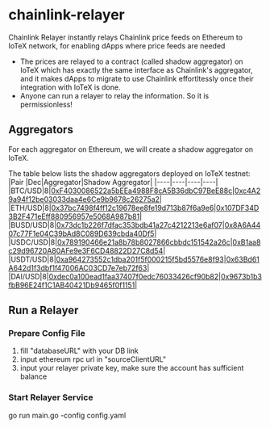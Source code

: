 # chainlink-relayer
Chainlink Relayer instantly relays Chainlink price feeds on Ethereum to IoTeX network, for enabling dApps where price feeds are needed
- The prices are relayed to a contract (called shadow aggregator) on IoTeX which has exactly the same interface as Chainlink's aggregator, and it makes dApps to migrate to use Chainlink effortltessly once their integration with IoTeX is done.
- Anyone can run a relayer to relay the information. So it is permissionless!


## Aggregators
For each aggregator on Ethereum, we will create a shadow aggregator on IoTeX. 

The table below lists the shadow aggregators deployed on IoTeX testnet:
|Pair |Dec|Aggregator|Shadow Aggregator|
|----|----|----|----|
|BTC/USD|8|[0xF4030086522a5bEEa4988F8cA5B36dbC97BeE88c](https://etherscan.io/address/0xF4030086522a5bEEa4988F8cA5B36dbC97BeE88c)|[0xc4A29a94f12be03033daa4e6Ce9b9678c26275a2](https://iotexscan.io/address/0xc4A29a94f12be03033daa4e6Ce9b9678c26275a2)|
|ETH/USD|8|[0x37bc7498f4ff12c19678ee8fe19d713b87f6a9e6](https://etherscan.io/address/0x37bc7498f4ff12c19678ee8fe19d713b87f6a9e6)|[0x107DF34D3B2F471eEff880956957e5068A987b81](https://iotexscan.io/address/0x107DF34D3B2F471eEff880956957e5068A987b81)|
|BUSD/USD|8|[0x73dc1b226f7dfac353bdb41a27c4212213e6af07](https://etherscan.io/address/0x73dc1b226f7dfac353bdb41a27c4212213e6af07)|[0x8A6A4407c77F1e04C39bAd8C089D639cbda40Df5](https://iotexscan.io/address/0x8A6A4407c77F1e04C39bAd8C089D639cbda40Df5)|
|USDC/USD|8|[0x789190466e21a8b78b8027866cbbdc151542a26c](https://etherscan.io/address/0x789190466e21a8b78b8027866cbbdc151542a26c)|[0xB1aa8c29d96720A80AFe9e3F6CD48822D27C8d54](https://iotexscan.io/address/0xB1aa8c29d96720A80AFe9e3F6CD48822D27C8d54)|
|USDT/USD|8|[0xa964273552c1dba201f5f000215f5bd5576e8f93](https://etherscan.io/address/0xa964273552c1dba201f5f000215f5bd5576e8f93)|[0x63Bd61A642d1f3dbf1f47006AC03CD7e7eb72f63](https://iotexscan.io/address/0x63Bd61A642d1f3dbf1f47006AC03CD7e7eb72f63)|
|DAI/USD|8|[0xdec0a100ead1faa37407f0edc76033426cf90b82](https://etherscan.io/address/0xdec0a100ead1faa37407f0edc76033426cf90b82)|[0x9673b1b3fbB96E24f1C1AB40421Db9465f0f1151](https://iotexscan.io/address/0x9673b1b3fbB96E24f1C1AB40421Db9465f0f1151)|

## Run a Relayer
### Prepare Config File
1. fill "databaseURL" with your DB link
2. input ethereum rpc url in "sourceClientURL"
3. input your relayer private key, make sure the account has sufficient balance 

### Start Relayer Service
go run main.go -config config.yaml

